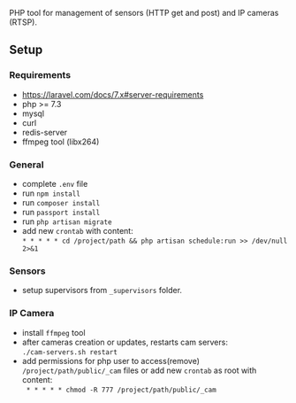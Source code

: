PHP tool for management of sensors (HTTP get and post) and IP cameras (RTSP).

## Setup

### Requirements

- https://laravel.com/docs/7.x#server-requirements
- php >= 7.3
- mysql
- curl
- redis-server
- ffmpeg tool (libx264)

### General

- complete `.env` file
- run `npm install`
- run `composer install`
- run `passport install`
- run `php artisan migrate`
- add new `crontab` with content:  
`* * * * * cd /project/path && php artisan schedule:run >> /dev/null 2>&1`

### Sensors

- setup supervisors from `_supervisors` folder.

### IP Camera

- install `ffmpeg` tool
- after cameras creation or updates, restarts cam servers:  
`./cam-servers.sh restart`
- add permissions for php user to access(remove) `/project/path/public/_cam` files or add new `crontab` as root with content:  
` * * * * * chmod -R 777 /project/path/public/_cam`